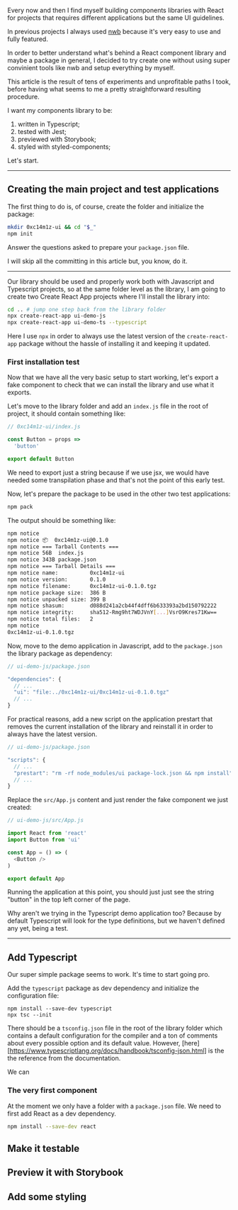 Every now and then I find myself building components libraries with React for
projects that requires different applications but the same UI guidelines.

In previous projects I always used [nwb](https://github.com/insin/nwb/blob/master/docs/guides/ReactComponents.md#developing-react-components-and-libraries-with-nwb "Developing React components and libraries with nwb")
because it's very easy to use and fully featured.

In order to better understand what's behind a React component library and maybe
a package in general, I decided to try create one without using super convinient
tools like nwb and setup everything by myself.

This article is the result of tens of experiments and unprofitable paths I took,
before having what seems to me a pretty straightforward resulting procedure.

I want my components library to be:

1. written in Typescript;
2. tested with Jest;
3. previewed with Storybook;
4. styled with styled-components;

Let's start.

---

## Creating the main project and test applications

The first thing to do is, of course, create the folder and initialize the package:

```bash
mkdir 0xc14m1z-ui && cd "$_"
npm init
```

Answer the questions asked to prepare your `package.json` file.

I will skip all the committing in this article but, you know, do it.

---

Our library should be used and properly work both with Javascript and Typescript
projects, so at the same folder level as the library, I am going to create two
Create React App projects where I'll install the library into:

```bash
cd .. # jump one step back from the library folder
npx create-react-app ui-demo-js
npx create-react-app ui-demo-ts --typescript
```

Here I use `npx` in order to always use the latest version of the
`create-react-app` package without the hassle of installing it and keeping it
updated.

### First installation test

Now that we have all the very basic setup to start working, let's export a fake
component to check that we can install the library and use what it exports.

Let's move to the library folder and add an `index.js` file in the root of
project, it should contain something like:

```javascript
// 0xc14m1z-ui/index.js

const Button = props =>
  'button'

export default Button
```

We need to export just a string because if we use jsx, we would have needed some
transpilation phase and that's not the point of this early test.

Now, let's prepare the package to be used in the other two test applications:

```bash
npm pack
```

The output should be something like:

```bash
npm notice
npm notice 📦  0xc14m1z-ui@0.1.0
npm notice === Tarball Contents ===
npm notice 56B  index.js
npm notice 343B package.json
npm notice === Tarball Details ===
npm notice name:          0xc14m1z-ui
npm notice version:       0.1.0
npm notice filename:      0xc14m1z-ui-0.1.0.tgz
npm notice package size:  386 B
npm notice unpacked size: 399 B
npm notice shasum:        d088d241a2cb44f4dff6b633393a2bd150792222
npm notice integrity:     sha512-Rmg9ht7WDJVnY[...]VsrO9Kres71Kw==
npm notice total files:   2
npm notice
0xc14m1z-ui-0.1.0.tgz
```

Now, move to the demo application in Javascript, add to the `package.json`
the library package as dependency:

```javascript
// ui-demo-js/package.json

"dependencies": {
  // ...
  "ui": "file:../0xc14m1z-ui/0xc14m1z-ui-0.1.0.tgz"
  // ...
}
```

For practical reasons, add a new script on the application prestart that
removes the current installation of the library and reinstall it in order to
always have the latest version.

```javascript
// ui-demo-js/package.json

"scripts": {
  // ...
  "prestart": "rm -rf node_modules/ui package-lock.json && npm install"
  // ...
}
```

Replace the `src/App.js` content and just render the fake component we just
created:

```javascript
// ui-demo-js/src/App.js

import React from 'react'
import Button from 'ui'

const App = () => (
  <Button />
)

export default App
```

Running the application at this point, you should just just see the string
"button" in the top left corner of the page.

Why aren't we trying in the Typescript demo application too? Because by default
Typescript will look for the type definitions, but we haven't defined any yet,
being a test.

---

## Add Typescript

Our super simple package seems to work. It's time to start going pro.

Add the `typescript` package as dev dependency and initialize the configuration
file:

```
npm install --save-dev typescript
npx tsc --init
```

There should be a `tsconfig.json` file in the root of the library folder which
contains a default configuration for the compiler and a ton of comments about
every possible option and its default value. However, [here][https://www.typescriptlang.org/docs/handbook/tsconfig-json.html]
is the the reference from the documentation.

We can


### The very first component

At the moment we only have a folder with a `package.json` file.
We need to first add React as a dev dependency.

```bash
npm install --save-dev react
```




## Make it testable


## Preview it with Storybook


## Add some styling
